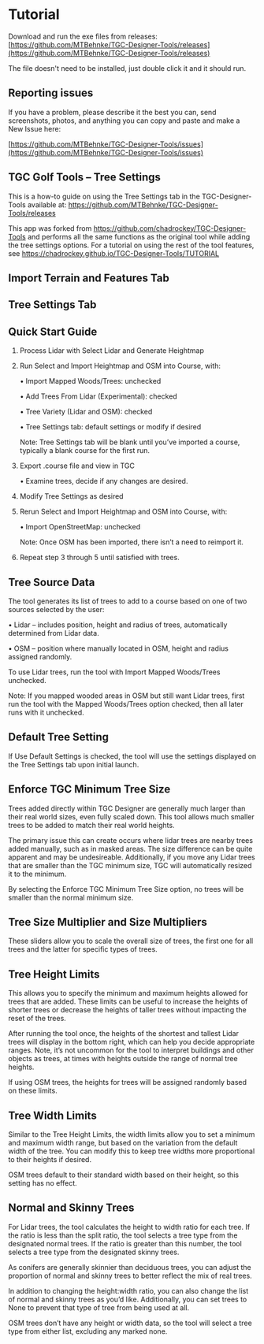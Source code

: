 # Tutorial

Download and run the exe files from releases: [https://github.com/MTBehnke/TGC-Designer-Tools/releases](https://github.com/MTBehnke/TGC-Designer-Tools/releases)


The file doesn't need to be installed, just double click it and it should run.


## Reporting issues


If you have a problem, please describe it the best you can, send screenshots, photos, and anything you can copy and paste and make a New Issue here:

[https://github.com/MTBehnke/TGC-Designer-Tools/issues](https://github.com/MTBehnke/TGC-Designer-Tools/issues)


## TGC Golf Tools – Tree Settings


This is a how-to guide on using the Tree Settings tab in the TGC-Designer-Tools available at: https://github.com/MTBehnke/TGC-Designer-Tools/releases

This app was forked from https://github.com/chadrockey/TGC-Designer-Tools and performs all the same functions as the original tool while adding the tree settings options.  For a tutorial on using the rest of the tool features, see https://chadrockey.github.io/TGC-Designer-Tools/TUTORIAL


## Import Terrain and Features Tab
 

## Tree Settings Tab
 

## Quick Start Guide

1.	Process Lidar with Select Lidar and Generate Heightmap

2.	Run Select and Import Heightmap and OSM into Course, with:

    •	Import Mapped Woods/Trees:  unchecked

    •	Add Trees From Lidar (Experimental):  checked

    •	Tree Variety (Lidar and OSM):  checked

    •	Tree Settings tab:  default settings or modify if desired

    Note:  Tree Settings tab will be blank until you’ve imported a course, typically a blank course for the first run.

3.	Export .course file and view in TGC

    •	Examine trees, decide if any changes are desired.

4.	Modify Tree Settings as desired

5.	Rerun Select and Import Heightmap and OSM into Course, with:

    •	Import OpenStreetMap:  unchecked

    Note:  Once OSM has been imported, there isn’t a need to reimport it.

6.	Repeat step 3 through 5 until satisfied with trees.


## Tree Source Data

The tool generates its list of trees to add to a course based on one of two sources selected by the user:

   •	Lidar – includes position, height and radius of trees, automatically determined from Lidar data.

   •	OSM – position where manually located in OSM, height and radius assigned randomly.

To use Lidar trees, run the tool with Import Mapped Woods/Trees unchecked.

Note:  If you mapped wooded areas in OSM but still want Lidar trees, first run the tool with the Mapped Woods/Trees option checked, then all later runs with it unchecked.


## Default Tree Setting

If Use Default Settings is checked, the tool will use the settings displayed on the Tree Settings tab upon initial launch.


## Enforce TGC Minimum Tree Size

Trees added directly within TGC Designer are generally much larger than their real world sizes, even fully scaled down.  This tool allows much smaller trees to be added to match their real world heights.


The primary issue this can create occurs where lidar trees are nearby trees added manually, such as in masked areas.  The size difference can be quite apparent and may be undesireable.  Additionally, if you move any Lidar trees that are smaller than the TGC minimum size, TGC will automatically resized it to the minimum.


By selecting the Enforce TGC Minimum Tree Size option, no trees will be smaller than the normal minimum size.


## Tree Size Multiplier and Size Multipliers
These sliders allow you to scale the overall size of trees, the first one for all trees and the latter for specific types of trees.


## Tree Height Limits
This allows you to specify the minimum and maximum heights allowed for trees that are added.  These limits can be useful to increase the heights of shorter trees or decrease the heights of taller trees without impacting the reset of the trees.


After running the tool once, the heights of the shortest and tallest Lidar trees will display in the bottom right, which can help you decide appropriate ranges.  Note, it’s not uncommon for the tool to interpret buildings and other objects as trees, at times with heights outside the range of normal tree heights.


If using OSM trees, the heights for trees will be assigned randomly based on these limits.


## Tree Width Limits
Similar to the Tree Height Limits, the width limits allow you to set a minimum and maximum width range, but based on the variation from the default width of the tree.  You can modify this to keep tree widths more proportional to their heights if desired.


OSM trees default to their standard width based on their height, so this setting has no effect.


## Normal and Skinny Trees
For Lidar trees, the tool calculates the height to width ratio for each tree.  If the ratio is less than the split ratio, the tool selects a tree type from the designated normal trees.  If the ratio is greater than this number, the tool selects a tree type from the designated skinny trees.


As conifers are generally skinnier than deciduous trees, you can adjust the proportion of normal and skinny trees to better reflect the mix of real trees.


In addition to changing the height:width ratio, you can also change the list of normal and skinny trees as you’d like.  Additionally, you can set trees to None to prevent that type of tree from being used at all.


OSM trees don’t have any height or width data, so the tool will select a tree type from either list, excluding any marked none.
